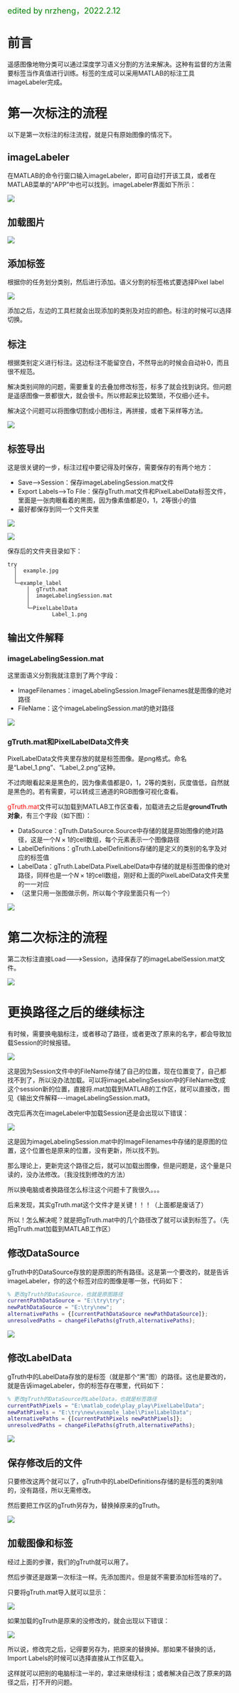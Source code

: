 <font color='green' size=4> edited by nrzheng，2022.2.12</font>

# 前言

遥感图像地物分类可以通过深度学习语义分割的方法来解决。这种有监督的方法需要标签当作真值进行训练。标签的生成可以采用MATLAB的标注工具imageLabeler完成。

# 第一次标注的流程

以下是第一次标注的标注流程，就是只有原始图像的情况下。

## imageLabeler

在MATLAB的命令行窗口输入imageLabeler，即可自动打开该工具，或者在MATLAB菜单的“APP”中也可以找到。imageLabeler界面如下所示：

![](../images/20220301/20220301_imageLabeler界面.jpg)

## 加载图片

![](../images/20220301/20220301_导入图像.jpg)

## 添加标签

根据你的任务划分类别，然后进行添加。语义分割的标签格式要选择Pixel label

![](../images/20220301/20220301_类别添加.jpg)

添加之后，左边的工具栏就会出现添加的类别及对应的颜色。标注的时候可以选择切换。

## 标注

根据类别定义进行标注。这边标注不能留空白，不然导出的时候会自动补0，而且很不规范。

解决类别间隙的问题，需要重复的去叠加修改标签，标多了就会找到诀窍。但问题是遥感图像一景都很大，就会很卡。所以修起来比较繁琐，不仅细小还卡。

解决这个问题可以将图像切割成小图标注，再拼接，或者下采样等方法。

![](../images/20220301/20220301_标注.jpg)

## 标签导出

这是很关键的一步，标注过程中要记得及时保存，需要保存的有两个地方：

- Save-->Session：保存imageLabelingSession.mat文件
- Export Labels-->To File：保存gTruth.mat文件和PixelLabelData标签文件，里面是一张肉眼看着的黑图，因为像素值都是0，1，2等很小的值
- 最好都保存到同一个文件夹里

![](../images/20220301/20220301_保存1.jpg)

![](../images/20220301/20220301_保存2.png)

保存后的文件夹目录如下：

```
try
  │  example.jpg
  │  
  └─example_label
      │  gTruth.mat
      │  imageLabelingSession.mat
      │  
      └─PixelLabelData
              Label_1.png
```

## 输出文件解释

### imageLabelingSession.mat

这里面语义分割我就注意到了两个字段：

- ImageFilenames：imageLabelingSession.ImageFilenames就是图像的绝对路径
- FileName：这个imageLabelingSession.mat的绝对路径

![](../images/20220301/20220301_session.jpg)

### gTruth.mat和PixelLabelData文件夹

PixelLabelData文件夹里存放的就是标签图像。是png格式。命名是“Label_1.png”、“Label_2.png”这种。

不过肉眼看起来是黑色的，因为像素值都是0，1，2等的类别，灰度值低，自然就是黑色的。若有需要，可以转成三通道的RGB图像可视化查看。

<font color='red'>gTruth.mat</font>文件可以加载到MATLAB工作区查看，加载进去之后是**groundTruth对象**，有三个字段（如下图）：

- DataSource：gTruth.DataSource.Source中存储的就是原始图像的绝对路径，这是一个$N\times1$的cell数组，每个元素表示一个图像路径
- LabelDefinitions：gTruth.LabelDefinitions存储的是定义的类别的名字及对应的标签值
- LabelData：gTruth.LabelData.PixelLabelData中存储的就是标签图像的绝对路径，同样也是一个$N\times1$的cell数组，刚好和上面的PixelLabelData文件夹里的一一对应
- （这里只用一张图做示例，所以每个字段里面只有一个）

![](../images/20220301/20220301_gTruth.jpg)



# 第二次标注的流程

第二次标注直接Load--->Session，选择保存了的imageLabelSession.mat文件。

![](../images/20220301/20220301_第二次标注.jpg)

# 更换路径之后的继续标注

有时候，需要换电脑标注，或者移动了路径，或者更改了原来的名字，都会导致加载Session的时候报错。

![](../images/20220301/20220301_session报错1.jpg)

这是因为Session文件中的FileName存储了自己的位置，现在位置变了，自己都找不到了，所以没办法加载。可以将imageLabelingSession中的FileName改成这个session新的位置，直接将.mat加载到MATLAB的工作区，就可以直接改，图见《输出文件解释---imageLabelingSession.mat》。

改完后再次在imageLabeler中加载Session还是会出现以下错误：

![](../images/20220301/20220301_session报错2.jpg)

这是因为imageLabelingSession.mat中的ImageFilenames中存储的是原图的位置，这个位置也是原来的位置，没有更新，所以找不到。

那么理论上，更新完这个路径之后，就可以加载出图像，但是问题是，这个量是只读的，没办法修改。（我没找到修改的方法）



所以换电脑或者换路径怎么标注这个问题卡了我很久。。。

后来发现，其实gTruth.mat这个文件才是关键！！！（上面都是废话了）

所以！怎么解决呢？就是把gTruth.mat中的几个路径改了就可以读到标签了。（先把gTruth.mat加载到MATLAB工作区）

## 修改DataSource

gTruth中的DataSource存放的是原图的所有路径。这是第一个要改的，就是告诉imageLabeler，你的这个标签对应的图像是哪一张，代码如下：

```matlab
% 更改gTruth的DataSource，也就是原图路径
currentPathDataSource = "E:\try\try";
newPathDataSource = "E:\try\new";
alternativePaths = {[currentPathDataSource newPathDataSource]};
unresolvedPaths = changeFilePaths(gTruth,alternativePaths);
```

![](../images/20220301/20220301_修改1.jpg)

## 修改LabelData

gTruth中的LabelData存放的是标签（就是那个“黑”图）的路径。这也是要改的，就是告诉imageLabeler，你的标签存在哪里，代码如下：

```matlab
% 更改gTruth的DataSource的LabelData，也就是标签路径
currentPathPixels = "E:\matlab_code\play_play\PixelLabelData";
newPathPixels = "E:\try\new\example_label\PixelLabelData";
alternativePaths = {[currentPathPixels newPathPixels]};
unresolvedPaths = changeFilePaths(gTruth,alternativePaths);
```

![](../images/20220301/20220301_修改2.jpg)



## 保存修改后的文件

只要修改这两个就可以了，gTruth中的LabelDefinitions存储的是标签的类别啥的，没有路径，所以无需修改。

然后要把工作区的gTruth另存为，替换掉原来的gTruth。

![](../images/20220301/20220301_另存为.jpg)

## 加载图像和标签

经过上面的步骤，我们的gTruth就可以用了。

然后步骤还是跟第一次标注一样。先添加图片。但是就不需要添加标签啥的了。

只要将gTruth.mat导入就可以显示：

![](../images/20220301/20220301_导入标签.jpg)

如果加载的gTruth是原来的没修改的，就会出现以下错误：

![](../images/20220301/20220301_报错3.png)

所以说，修改完之后，记得要另存为，把原来的替换掉。那如果不替换的话，Import Labels的时候可以选择直接从工作区载入。



这样就可以把别的电脑标注一半的，拿过来继续标注；或者解决自己改了原来的路径之后，打不开的问题。
